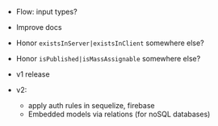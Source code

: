 - Flow: input types?
- Improve docs
- Honor `existsInServer|existsInClient` somewhere else?
- Honor `isPublished|isMassAssignable` somewhere else?

- v1 release

- v2:
    - apply auth rules in sequelize, firebase
    - Embedded models via relations (for noSQL databases)
